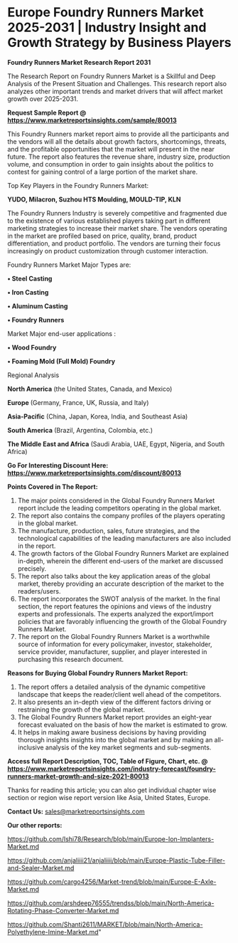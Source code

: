 # Europe Foundry Runners Market 2025-2031 | Industry Insight and Growth Strategy by Business Players

<strong>Foundry Runners Market Research Report 2031</strong>

The Research Report on Foundry Runners Market is a Skillful and Deep Analysis of the Present Situation and Challenges. This research report also analyzes other important trends and market drivers that will affect market growth over 2025-2031.

<strong>Request Sample Report @ <a href=https://www.marketreportsinsights.com/sample/80013>https://www.marketreportsinsights.com/sample/80013</a></strong>

This Foundry Runners market report aims to provide all the participants and the vendors will all the details about growth factors, shortcomings, threats, and the profitable opportunities that the market will present in the near future. The report also features the revenue share, industry size, production volume, and consumption in order to gain insights about the politics to contest for gaining control of a large portion of the market share.

Top Key Players in the Foundry Runners Market:

<strong>YUDO, Milacron, Suzhou HTS Moulding, MOULD-TIP, KLN</strong>

The Foundry Runners Industry is severely competitive and fragmented due to the existence of various established players taking part in different marketing strategies to increase their market share. The vendors operating in the market are profiled based on price, quality, brand, product differentiation, and product portfolio. The vendors are turning their focus increasingly on product customization through customer interaction.

Foundry Runners Market Major Types are:

<strong>• Steel Casting

• Iron Casting

• Aluminum Casting

• Foundry Runners</strong>

Market Major end-user applications :

<strong>• Wood Foundry

• Foaming Mold (Full Mold) Foundry</strong>

Regional Analysis

</u><strong><b>North America</b></strong> (the United States, Canada, and Mexico)

<strong><b>Europe </b></strong>(Germany, France, UK, Russia, and Italy)

<strong><b>Asia-Pacific</b></strong> (China, Japan, Korea, India, and Southeast Asia)

<strong><b>South America</b></strong> (Brazil, Argentina, Colombia, etc.)

<strong><b>The Middle East and Africa</b></strong> (Saudi Arabia, UAE, Egypt, Nigeria, and South Africa)

<strong>Go For Interesting Discount Here: <a href=https://www.marketreportsinsights.com/discount/80013>https://www.marketreportsinsights.com/discount/80013</a></strong>

<strong>Points Covered in The Report:</strong>
<ol>
  <li>The major points considered in the Global Foundry Runners Market report include the leading competitors operating in the global market.</li>
  <li>The report also contains the company profiles of the players operating in the global market.</li>
  <li>The manufacture, production, sales, future strategies, and the technological capabilities of the leading manufacturers are also included in the report.</li>
  <li>The growth factors of the Global Foundry Runners Market are explained in-depth, wherein the different end-users of the market are discussed precisely.</li>
  <li>The report also talks about the key application areas of the global market, thereby providing an accurate description of the market to the readers/users.</li>
  <li>The report incorporates the SWOT analysis of the market. In the final section, the report features the opinions and views of the industry experts and professionals. The experts analyzed the export/import policies that are favorably influencing the growth of the Global Foundry Runners Market.</li>
  <li>The report on the Global Foundry Runners Market is a worthwhile source of information for every policymaker, investor, stakeholder, service provider, manufacturer, supplier, and player interested in purchasing this research document.</li>
</ol>
<strong>Reasons for Buying Global Foundry Runners Market Report:</strong>

<ol>
  <li>The report offers a detailed analysis of the dynamic competitive landscape that keeps the reader/client well ahead of the competitors.</li>
  <li>It also presents an in-depth view of the different factors driving or restraining the growth of the global market.</li>
  <li>The Global Foundry Runners Market report provides an eight-year forecast evaluated on the basis of how the market is estimated to grow.</li>
  <li>It helps in making aware business decisions by having providing thorough insights insights into the global market and by making an all-inclusive analysis of the key market segments and sub-segments.</li>
</ol>
<strong>Access full Report Description, TOC, Table of Figure, Chart, etc. @ <a href=https://www.marketreportsinsights.com/industry-forecast/foundry-runners-market-growth-and-size-2021-80013>https://www.marketreportsinsights.com/industry-forecast/foundry-runners-market-growth-and-size-2021-80013</a></strong>


Thanks for reading this article; you can also get individual chapter wise section or region wise report version like Asia, United States, Europe.

<strong>Contact Us:</strong>
sales@marketreportsinsights.com

<strong>Our other reports:</strong>

<a href=https://github.com/Ishi78/Research/blob/main/Europe-Ion-Implanters-Market.md>https://github.com/Ishi78/Research/blob/main/Europe-Ion-Implanters-Market.md</a>

<a href=https://github.com/anjaliiii21/anjaliiii/blob/main/Europe-Plastic-Tube-Filler-and-Sealer-Market.md>https://github.com/anjaliiii21/anjaliiii/blob/main/Europe-Plastic-Tube-Filler-and-Sealer-Market.md</a>

<a href=https://github.com/cargo4256/Market-trend/blob/main/Europe-E-Axle-Market.md>https://github.com/cargo4256/Market-trend/blob/main/Europe-E-Axle-Market.md</a>

<a href=https://github.com/arshdeep76555/trendss/blob/main/North-America-Rotating-Phase-Converter-Market.md>https://github.com/arshdeep76555/trendss/blob/main/North-America-Rotating-Phase-Converter-Market.md</a>

<a href=https://github.com/Shanti2611/MARKET/blob/main/North-America-Polyethylene-Imine-Market.md>https://github.com/Shanti2611/MARKET/blob/main/North-America-Polyethylene-Imine-Market.md</a>"
